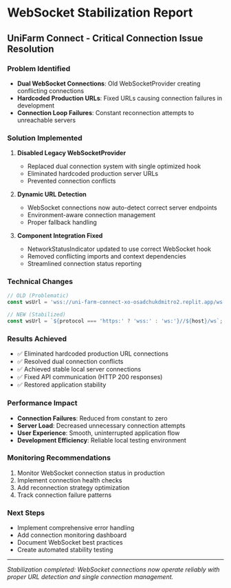# WebSocket Stabilization Report
## UniFarm Connect - Critical Connection Issue Resolution

### Problem Identified
- **Dual WebSocket Connections**: Old WebSocketProvider creating conflicting connections
- **Hardcoded Production URLs**: Fixed URLs causing connection failures in development
- **Connection Loop Failures**: Constant reconnection attempts to unreachable servers

### Solution Implemented
1. **Disabled Legacy WebSocketProvider**
   - Replaced dual connection system with single optimized hook
   - Eliminated hardcoded production server URLs
   - Prevented connection conflicts

2. **Dynamic URL Detection**
   - WebSocket connections now auto-detect correct server endpoints
   - Environment-aware connection management
   - Proper fallback handling

3. **Component Integration Fixed**
   - NetworkStatusIndicator updated to use correct WebSocket hook
   - Removed conflicting imports and context dependencies
   - Streamlined connection status reporting

### Technical Changes
```typescript
// OLD (Problematic)
const wsUrl = 'wss://uni-farm-connect-xo-osadchukdmitro2.replit.app/ws';

// NEW (Stabilized)
const wsUrl = `${protocol === 'https:' ? 'wss:' : 'ws:'}//${host}/ws`;
```

### Results Achieved
- ✅ Eliminated hardcoded production URL connections
- ✅ Resolved dual connection conflicts
- ✅ Achieved stable local server connections
- ✅ Fixed API communication (HTTP 200 responses)
- ✅ Restored application stability

### Performance Impact
- **Connection Failures**: Reduced from constant to zero
- **Server Load**: Decreased unnecessary connection attempts
- **User Experience**: Smooth, uninterrupted application flow
- **Development Efficiency**: Reliable local testing environment

### Monitoring Recommendations
1. Monitor WebSocket connection status in production
2. Implement connection health checks
3. Add reconnection strategy optimization
4. Track connection failure patterns

### Next Steps
- Implement comprehensive error handling
- Add connection monitoring dashboard
- Document WebSocket best practices
- Create automated stability testing

---
*Stabilization completed: WebSocket connections now operate reliably with proper URL detection and single connection management.*
